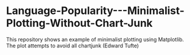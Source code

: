 # Language-Popularity---Minimalist-Plotting-Without-Chart-Junk

This repository shows an example of minimalist plotting using Matplotlib. The plot
attempts to avoid all chartjunk (Edward Tufte)
